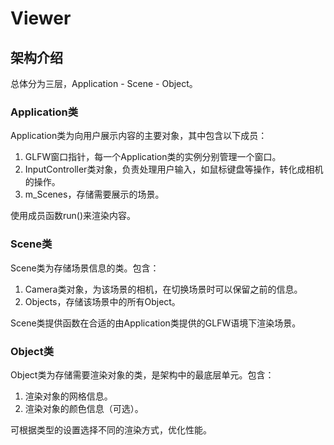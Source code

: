 # Viewer

## 架构介绍

总体分为三层，Application - Scene - Object。

### Application类

Application类为向用户展示内容的主要对象，其中包含以下成员：

1. GLFW窗口指针，每一个Application类的实例分别管理一个窗口。
2. InputController类对象，负责处理用户输入，如鼠标键盘等操作，转化成相机的操作。
3. m_Scenes，存储需要展示的场景。

使用成员函数run()来渲染内容。

### Scene类

Scene类为存储场景信息的类。包含：

1. Camera类对象，为该场景的相机，在切换场景时可以保留之前的信息。
2. Objects，存储该场景中的所有Object。

Scene类提供函数在合适的由Application类提供的GLFW语境下渲染场景。

### Object类

Object类为存储需要渲染对象的类，是架构中的最底层单元。包含：

1. 渲染对象的网格信息。
2. 渲染对象的颜色信息（可选）。

可根据类型的设置选择不同的渲染方式，优化性能。